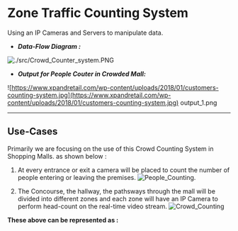 # Zone Traffic Counting System

Using an IP Cameras and Servers to manipulate data.

- ***Data-Flow Diagram :***

![./src/Crowd_Counter_system.PNG](https://github.com/Zeo-shark/Irisys-Mall-Crowd-Counting-Challenge/blob/main/src/Crowd_Counter_system.PNG)   

 - ***Output for People Couter in Crowded Mall:***  

 ![https://www.xpandretail.com/wp-content/uploads/2018/01/customers-counting-system.jpg](https://www.xpandretail.com/wp-content/uploads/2018/01/customers-counting-system.jpg) output_1.png

<hr>  
 
 ## Use-Cases  
 
 Primarily we are focusing on the use of this Crowd Counting System in Shopping Malls. as shown below :
 1. At every entrance or exit a camera will be placed to count the number of people entering or leaving the premises.
 ![People_Counting](https://www.mobotix.com/sites/default/files/styles/facebook/public/2020-06/backontrack_1_930x550.jpg?h=c4a9cdb7&itok=p09sYf8W).

 2. The Concourse, the hallway, the pathsways through the mall will be divided into different zones and each zone will have an IP Camera to perform head-count on the real-time video stream.
 ![Crowd_Counting](https://global.canon/en/technology/img/frontier/count2019_img1.jpg) 

**These above can be represented as :**

<!--  ![./src/Crwd_Counting_Mall.PNG](https://github.com/Zeo-shark/Irisys-Mall-Crowd-Counting-Challenge/blob/main/src/Crwd_Counting_Mall.PNG) -->

